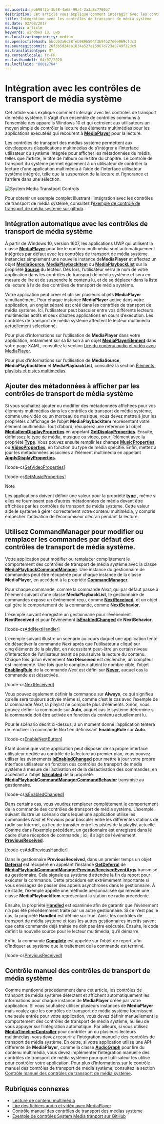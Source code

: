 ```yaml
---
ms.assetid: eb690f2b-3bf8-4a65-99a4-2a3a8c7760b7
description: Cet article vous explique comment interagir avec les contrôles de transport de média système.
title: Intégration avec les contrôles de transport de média système
ms.date: 02/08/2017
ms.topic: article
keywords: windows 10, uwp
ms.localizationpriority: medium
ms.openlocfilehash: bbcb53a6c88feb989b504f3b94b27d0e969cfdc1
ms.sourcegitcommit: 26f3b5d24aa1834a527a15967d723a8749f32dc9
ms.translationtype: MT
ms.contentlocale: fr-FR
ms.lasthandoff: 04/07/2020
ms.locfileid: "80812764"
---
```

# <a name="integrate-with-the-system-media-transport-controls"></a>Intégration avec les contrôles de transport de média système

Cet article vous explique comment interagir avec les contrôles de transport de média système. Il s’agit d’un ensemble de contrôles communs à l’ensemble des appareils Windows 10 et qui octroient aux utilisateurs un moyen simple de contrôler la lecture des éléments multimédias pour les applications exécutées qui recourent à [**MediaPlayer**](https://docs.microsoft.com/uwp/api/Windows.Media.Playback.MediaPlayer) pour la lecture.

Les contrôles de transport des médias système permettent aux développeurs d’applications multimédias de s’intégrer à l’interface utilisateur du système intégrée pour afficher les métadonnées du média, telles que l’artiste, le titre de l’album ou le titre du chapitre. Le contrôle de transport du système permet également à un utilisateur de contrôler la lecture d’une application multimédia à l’aide de l’interface utilisateur système intégrée, telle que la suspension de la lecture et l’ignorance et l’arrière dans une sélection.

<img alt="System Media Transtport Controls" src="images/smtc.png" />


Pour obtenir un exemple complet illustrant l’intégration avec les contrôles de transport de média système, consultez l’[exemple de contrôle de transport de média système sur github](https://github.com/Microsoft/Windows-universal-samples/tree/dev/Samples/SystemMediaTransportControls).
                    
## <a name="automatic-integration-with-smtc"></a>Intégration automatique avec les contrôles de transport de média système
À partir de Windows 10, version 1607, les applications UWP qui utilisent la classe [**MediaPlayer**](https://docs.microsoft.com/uwp/api/Windows.Media.Playback.MediaPlayer) pour lire le contenu multimédia sont automatiquement intégrées par défaut avec les contrôles de transport de média système. Instanciez simplement une nouvelle instance de**MediaPlayer** et affectez un objet [**MediaSource**](https://docs.microsoft.com/uwp/api/Windows.Media.Core.MediaSource), [**MediaPlaybackItem**](https://docs.microsoft.com/uwp/api/Windows.Media.Playback.MediaPlaybackItem) ou [**MediaPlaybackList**](https://docs.microsoft.com/uwp/api/Windows.Media.Playback.MediaPlaybackList) sur la propriété [**Source**](https://docs.microsoft.com/uwp/api/windows.media.playback.mediaplayer.source) du lecteur. Dès lors, l’utilisateur verra le nom de votre application dans les contrôles de transport de média système et sera en mesure de lire et de suspendre le contenu lu, et de se déplacer dans la liste de lecture à l’aide des contrôles de transport de média système. 

Votre application peut créer et utiliser plusieurs objets **MediaPlayer** simultanément. Pour chaque instance **MediaPlayer** active dans votre application, un onglet séparé est créé dans les contrôles de transport de média système. Ici, l’utilisateur peut basculer entre vos différents lecteurs multimédias actifs et ceux d’autres applications en cours d’exécution. Les contrôles de transport de média système affectent le lecteur multimédia actuellement sélectionné.

Pour plus d’informations sur l’utilisation de **MediaPlayer** dans votre application, notamment sur sa liaison à un objet [**MediaPlayerElement**](https://docs.microsoft.com/uwp/api/Windows.UI.Xaml.Controls.MediaPlayerElement) dans votre page XAML, consultez la section [Lire du contenu audio et vidéo avec MediaPlayer](play-audio-and-video-with-mediaplayer.md). 

Pour plus d’informations sur l’utilisation de **MediaSource**, **MediaPlaybackItem** et **MediaPlaybackList**, consultez la section [Éléments, playlists et pistes multimédias](media-playback-with-mediasource.md).

## <a name="add-metadata-to-be-displayed-by-the-smtc"></a>Ajouter des métadonnées à afficher par les contrôles de transport de média système
Si vous souhaitez ajouter ou modifier des métadonnées affichées pour vos éléments multimédias dans les contrôles de transport de média système, comme une vidéo ou un morceau de musique, vous devez mettre à jour les propriétés d’affichage de l’objet **MediaPlaybackItem** représentant votre élément multimédia. Tout d’abord, récupérez une référence à l’objet [**MediaItemDisplayProperties**](https://docs.microsoft.com/uwp/api/Windows.Media.Playback.MediaItemDisplayProperties) en appelant [**GetDisplayProperties**](https://docs.microsoft.com/uwp/api/windows.media.playback.mediaplaybackitem.getdisplayproperties). Ensuite, définissez le type de média, musique ou vidéo, pour l’élément avec la propriété [**Type**](https://docs.microsoft.com/uwp/api/windows.media.playback.mediaitemdisplayproperties.type). Vous pouvez ensuite remplir les champs [**MusicProperties**](https://docs.microsoft.com/uwp/api/windows.media.playback.mediaitemdisplayproperties.musicproperties) ou [**VideoProperties**](https://docs.microsoft.com/uwp/api/windows.media.playback.mediaitemdisplayproperties.videoproperties), en fonction du type de média spécifié. Enfin, mettez à jour les métadonnées associées à l’élément multimédia en appelant [**ApplyDisplayProperties**](https://docs.microsoft.com/uwp/api/windows.media.playback.mediaplaybackitem.applydisplayproperties).

[!code-cs[SetVideoProperties](./code/MediaSource_RS1/cs/MainPage.xaml.cs#SnippetSetVideoProperties)]

[!code-cs[SetMusicProperties](./code/MediaSource_RS1/cs/MainPage.xaml.cs#SnippetSetMusicProperties)]


> [!Note]
> Les applications doivent définir une valeur pour la propriété [**type**](https://docs.microsoft.com/uwp/api/windows.media.playback.mediaitemdisplayproperties.type) , même si elles ne fournissent pas d’autres métadonnées de média devant être affichées par les contrôles de transport de média système. Cette valeur aide le système à gérer correctement votre contenu multimédia, y compris empêcher l’activation de l’économiseur d’écran pendant la lecture.


## <a name="use-commandmanager-to-modify-or-override-the-default-smtc-commands"></a>Utilisez CommandManager pour modifier ou remplacer les commandes par défaut des contrôles de transport de média système.
Votre application peut modifier ou remplacer complètement le comportement des contrôles de transport de média système avec la classe [**MediaPlaybackCommandManager**](https://docs.microsoft.com/uwp/api/Windows.Media.Playback.MediaPlaybackCommandManager). Une instance du gestionnaire de commandes peut être récupérée pour chaque instance de la classe **MediaPlayer**, en accédant à la propriété [**CommandManager**](https://docs.microsoft.com/uwp/api/windows.media.playback.mediaplayer.commandmanager).

Pour chaque commande, comme la commande *Next*, qui par défaut passe à l’élément suivant d’une classe **MediaPlaybackList**, le gestionnaire de commandes expose un événement reçu, comme [**NextReceived**](https://docs.microsoft.com/uwp/api/windows.media.playback.mediaplaybackcommandmanager.nextreceived), et un objet qui gère le comportement de la commande, comme [**NextBehavior**](https://docs.microsoft.com/uwp/api/windows.media.playback.mediaplaybackcommandmanager.nextbehavior). 

L’exemple suivant enregistre un gestionnaire pour l’événement **NextReceived** et pour l’événement [**IsEnabledChanged**](https://docs.microsoft.com/uwp/api/windows.media.playback.mediaplaybackcommandmanagercommandbehavior.isenabledchanged) de **NextBehavior**.

[!code-cs[AddNextHandler](./code/SMTC_RS1/cs/MainPage.xaml.cs#SnippetAddNextHandler)]

L’exemple suivant illustre un scénario au cours duquel une application tente de désactiver la commande *Next* après que l’utilisateur a cliqué sur cinq éléments de la playlist, en nécessitant peut-être un certain niveau d’interaction de l’utilisateur avant de poursuivre la lecture du contenu. Chaque fois qu’un événement **NextReceived** est déclenché, un compteur est incrémenté. Une fois que le compteur atteint le nombre cible, l’objet [**EnablingRule**](https://docs.microsoft.com/uwp/api/windows.media.playback.mediaplaybackcommandmanagercommandbehavior.enablingrule) de la commande *Next* est défini sur [**Never**](https://docs.microsoft.com/uwp/api/Windows.Media.Playback.MediaCommandEnablingRule), auquel cas la commande est désactivée. 

[!code-cs[NextReceived](./code/SMTC_RS1/cs/MainPage.xaml.cs#SnippetNextReceived)]

Vous pouvez également définir la commande sur **Always**, ce qui signifieu qu’elle sera toujours activée même si, comme c’est le cas avec l’exemple de la commande *Next*, la playlist ne comporte plus d’éléments. Sinon, vous pouvez définir la commande sur **Auto**, auquel cas le système détermine si la commande doit être activée en fonction du contenu actuellement lu.

Pour le scénario décrit ci-dessus, à un moment donné l’application tentera de réactiver la commande *Next* en définissant **EnablingRule** sur **Auto**.

[!code-cs[EnableNextButton](./code/SMTC_RS1/cs/MainPage.xaml.cs#SnippetEnableNextButton)]

Étant donné que votre application peut disposer de sa propre interface utilisateur dédiée au contrôle de la lecture au premier plan, vous pouvez utiliser les événements [**IsEnabledChanged**](https://docs.microsoft.com/uwp/api/windows.media.playback.mediaplaybackcommandmanagercommandbehavior.isenabledchanged) pour mettre à jour votre propre interface utilisateur en fonction des contrôles de transport de média système à mesure de l’activation et de la désactivation des commandes, en accédant à l’objet [**IsEnabled**](https://docs.microsoft.com/uwp/api/windows.media.playback.mediaplaybackcommandmanagercommandbehavior.isenabled) de la propriété [**MediaPlaybackCommandManagerCommandBehavior**](https://docs.microsoft.com/uwp/api/Windows.Media.Playback.MediaPlaybackCommandManagerCommandBehavior) transmise au gestionnaire.

[!code-cs[IsEnabledChanged](./code/SMTC_RS1/cs/MainPage.xaml.cs#SnippetIsEnabledChanged)]

Dans certains cas, vous voudrez remplacer complètement le comportement de la commande des contrôles de transport de média système. L’exemple suivant illustre un scénario dans lequel une application utilise les commandes *Next* et *Previous* pour basculer entre les différentes stations de radio sur Internet, au lieu de transiter entre les pistes de la playlist actuelle. Comme dans l’exemple précédent, un gestionnaire est enregistré dans le cadre d’une réception de commande ; ici, il s’agit de l’événement [**PreviousReceived**](https://docs.microsoft.com/uwp/api/windows.media.playback.mediaplaybackcommandmanager.previousreceived).

[!code-cs[AddPreviousHandler](./code/SMTC_RS1/cs/MainPage.xaml.cs#SnippetAddPreviousHandler)]

Dans le gestionnaire **PreviousReceived**, dans un premier temps un objet [**Deferral**](https://docs.microsoft.com/uwp/api/Windows.Foundation.Deferral) est récupéré en appelant l’instance [**GetDeferral**](https://docs.microsoft.com/uwp/api/windows.media.playback.mediaplaybackcommandmanagerpreviousreceivedeventargs.getdeferral) de [**MediaPlaybackCommandManagerPreviousReceivedEventArgs**](https://docs.microsoft.com/uwp/api/Windows.Media.Playback.MediaPlaybackCommandManagerPreviousReceivedEventArgs) transmise au gestionnaire. Cela signale au système d’attendre la fin du report pour exécuter la commande. Cette procédure est extrêmement importante si vous envisagez de passer des appels asynchrones dans le gestionnaire. À ce stade, l’exemple appelle une méthode personnalisée qui renvoie une classe **MediaPlaybackItem** représentant la station de radio précédente.

Ensuite, la propriété [**Handled**](https://docs.microsoft.com/uwp/api/windows.media.playback.mediaplaybackcommandmanagerpreviousreceivedeventargs.handled) est examinée afin de garantir que l’événement n’a pas été précédemment traité par un autre gestionnaire. Si ce n’est pas le cas, la propriété **Handled** est définie sur true. Ainsi, les contrôles de transport de média système et tous les autres gestionnaires inscrits savent que cette commande déjà traitée ne doit pas être exécutée. Ensuite, le code définit la nouvelle source pour le lecteur multimédia, qu’il démarre.

Enfin, la commande [**Complete**](https://docs.microsoft.com/uwp/api/windows.foundation.deferral.complete) est appelée sur l’objet de report, afin d’indiquer au système que le traitement de la commande est terminé.

[!code-cs[PreviousReceived](./code/SMTC_RS1/cs/MainPage.xaml.cs#SnippetPreviousReceived)]
                 
## <a name="manual-control-of-the-smtc"></a>Contrôle manuel des contrôles de transport de média système
Comme mentionné précédemment dans cet article, les contrôles de transport de média système détectent et affichent automatiquement les informations pour chaque instance de **MediaPlayer** créée par votre application. SI vous souhaitez utiliser plusieurs instances de **MediaPlayer** mais voulez que les contrôles de transport de média système fournissent une seule entrée pour votre application, vous devez définir manuellement le comportement des contrôles de transport de média système, au lieu de vous appuyer sur l’intégration automatique. Par ailleurs, si vous utilisez [**MediaTimelineController**](https://docs.microsoft.com/uwp/api/Windows.Media.MediaTimelineController) pour contrôler un ou plusieurs lecteurs multimédias, vous devez recourir à l’intégration manuelle des contrôles de transport de média système. En outre, si votre application utilise une API différente de **MediaPlayer**, comme la classe [**AudioGraph**](https://docs.microsoft.com/uwp/api/Windows.Media.Audio.AudioGraph) pour lire du contenu multimédia, vous devez implémenter l’intégration manuelle des contrôles de transport de média système pour que l’utilisateur les utilise pour contrôler votre application. Pour plus d’informations sur le contrôle manuel des contrôles de transport de média système, consultez la section [Contrôle manuel des contrôles de transport de média système](system-media-transport-controls.md).



## <a name="related-topics"></a>Rubriques connexes
* [Lecture de contenu multimédia](media-playback.md)
* [Lire des fichiers audio et vidéo avec MediaPlayer](play-audio-and-video-with-mediaplayer.md)
* [Contrôle manuel des contrôles de transport des médias système](system-media-transport-controls.md)
* [Exemple de contrôles System Media tranport sur GitHub](https://github.com/Microsoft/Windows-universal-samples/tree/dev/Samples/SystemMediaTransportControls)
 

 




